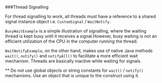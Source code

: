 ###Thread Signalling

For thread signalling to work, all threads must have a reference to a shared signal instance object i.e. `CustomSignal` / `WaitNotify`.

`BusyWaitExample` is a simple illustration of signalling, where the waiting thread is kept busy until it receives a signal.However, busy waiting is not an efficient utilization of the CPU in the computer running the thread.

`WaitNotifyExample`, on the other hand, makes use of native Java methods `wait()`, `notify()` and `notifyAll()` to facilitate a more efficient wait mechanism. Threads are basically inactive while waiting for signals.

** Do not use global objects or string constants for `wait()` / `notify()` mechanisms. Use an object that is unique to the construct using it. 